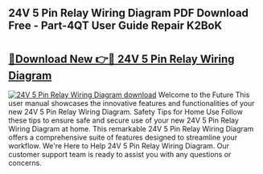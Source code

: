 ## 24V 5 Pin Relay Wiring Diagram PDF Download Free - Part-4QT User Guide Repair K2BoK

# <h2><a href="http://dfp3giq.blite.top/?on=24V+5+Pin+Relay+Wiring+Diagram">🔗Download New 👉🔴 24V 5 Pin Relay Wiring Diagram</a></h2>

[![24V 5 Pin Relay Wiring Diagram download](https://i.imgur.com/lujVjoI.png)](http://dfp3giq.blite.top/?on=24V+5+Pin+Relay+Wiring+Diagram)
Welcome to the Future This user manual showcases the innovative features and functionalities of your new 24V 5 Pin Relay Wiring Diagram. Safety Tips for Home Use Follow these tips to ensure safe and secure use of your new 24V 5 Pin Relay Wiring Diagram at home. This remarkable 24V 5 Pin Relay Wiring Diagram offers a comprehensive suite of features designed to streamline your workflow. We're Here to Help 24V 5 Pin Relay Wiring Diagram. Our customer support team is ready to assist you with any questions or concerns.
